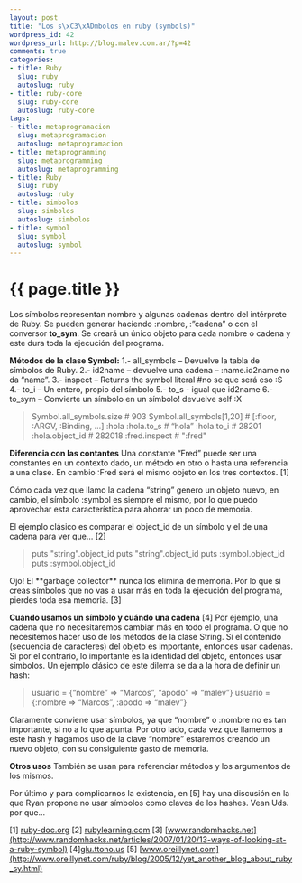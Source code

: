 ```yaml
--- 
layout: post
title: "Los s\xC3\xADmbolos en ruby (symbols)"
wordpress_id: 42
wordpress_url: http://blog.malev.com.ar/?p=42
comments: true
categories: 
- title: Ruby
  slug: ruby
  autoslug: ruby
- title: ruby-core
  slug: ruby-core
  autoslug: ruby-core
tags: 
- title: metaprogramacion
  slug: metaprogramacion
  autoslug: metaprogramacion
- title: metaprogramming
  slug: metaprogramming
  autoslug: metaprogramming
- title: Ruby
  slug: ruby
  autoslug: ruby
- title: simbolos
  slug: simbolos
  autoslug: simbolos
- title: symbol
  slug: symbol
  autoslug: symbol
---
```

{{ page.title }}
================
Los símbolos representan nombre y algunas cadenas dentro del intérprete de Ruby. Se pueden generar haciendo :nombre, :”cadena” o con el conversor **to_sym**. Se creará un único objeto para cada nombre o cadena y este dura toda la ejecución del programa.

**Métodos de la clase Symbol:**
1.- all_symbols – Devuelve la tabla de símbolos de Ruby.
2.- id2name – devuelve una cadena – :name.id2name no da “name”.
3.- inspect – Returns the symbol literal #no se que será eso :S
4.- to_i – Un entero, propio del símbolo
5.- to_s - igual que id2name
6.- to_sym – Convierte un símbolo en un símbolo! devuelve self :X

<blockquote>
Symbol.all_symbols.size    # 903
Symbol.all_symbols[1,20]   # [:floor, :ARGV, :Binding, …]
:hola
:hola.to_s      # “hola”
:hola.to_i      # 28201
:hola.object_id # 282018
:fred.inspect   # ":fred"</blockquote>

**Diferencia con las contantes**
Una constante “Fred” puede ser una constantes en un contexto dado, un método en otro o hasta una referencia a una clase. En cambio :Fred será el mismo objeto en los tres contextos. [1]

Cómo cada vez que llamo la cadena “string” genero un objeto nuevo, en cambio, el símbolo :symbol es siempre el mismo, por lo que puedo aprovechar esta característica para ahorrar un poco de memoria.

El ejemplo clásico es comparar el object_id de un símbolo y el de una cadena para ver que... [2]
<blockquote>puts "string".object_id
puts "string".object_id
puts :symbol.object_id
puts :symbol.object_id</blockquote>
Ojo! El **garbage collector** nunca los elimina de memoria. Por lo que si creas símbolos que no vas a usar más en toda la ejecución del programa, pierdes toda esa memoria. [3]

**Cuándo usamos un símbolo y cuándo una cadena** [4]
Por ejemplo, una cadena que no necesitaremos cambiar más en todo el programa. O que no necesitemos hacer uso de los métodos de la clase String.
Si el contenido (secuencia de caracteres) del objeto es importante, entonces usar cadenas. Si por el contrario, lo importante es la identidad del objeto, entonces usar símbolos.
Un ejemplo clásico de este dilema se da a la hora de definir un hash:
<blockquote>usuario = {“nombre” =&gt; “Marcos”, “apodo” =&gt; “malev”}
usuario = {:nombre =&gt; “Marcos”, :apodo =&gt; “malev”}</blockquote>
Claramente conviene usar símbolos, ya que “nombre” o :nombre no es tan importante, si no a lo que apunta. Por otro lado, cada vez que llamemos a este hash y hagamos uso de la clave “nombre” estaremos creando un nuevo objeto, con su consiguiente gasto de memoria.

**Otros usos**
También se usan para referenciar métodos y los argumentos de los mismos.

Por último y para complicarnos la existencia, en [5] hay una discusión en la que Ryan propone no usar símbolos como claves de los hashes. Vean Uds. por que...

[1] [ruby-doc.org](http://ruby-doc.org)
[2] [rubylearning.com](http://rubylearning.com/satishtalim/ruby_symbols.html)
[3] [www.randomhacks.net](http://www.randomhacks.net/articles/2007/01/20/13-ways-of-looking-at-a-ruby-symbol)
[4][glu.ttono.us](http://glu.ttono.us/articles/2005/08/19/understanding-ruby-symbols)
[5] [www.oreillynet.com](http://www.oreillynet.com/ruby/blog/2005/12/yet_another_blog_about_ruby_sy.html)
